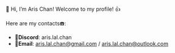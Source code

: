 👋 Hi, I’m Aris Chan! Welcome to my profile! 👍

Here are my contacts☎️:
- 🔵**Discord**: aris.lal.chan
- 📧**Email**: aris.lal.chan@gmail.com / aris.lal.chan@outlook.com
